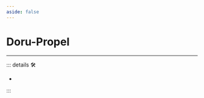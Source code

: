 ```yaml
---
aside: false
---
```

# Doru-Propel

---

<!-- =================================================== -->
<!-- =================================================== -->
<!-- =================================================== -->
<!-- =================================================== -->
<!-- =================================================== -->
::: details 🛠

-

:::
